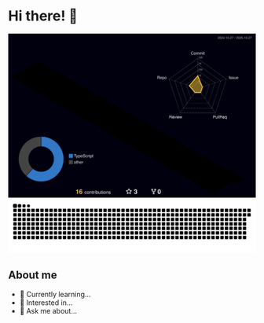 # Hi there! 👋

![Profile 3D Contribution](https://github.com/SayuryKato/SayuryKato/blob/main/profile-3d-contrib/profile-night-rainbow.svg)
![Snake animation](https://raw.githubusercontent.com/SayuryKato/SayuryKato/output/github-contribution-grid-snake.svg)

## About me
- 🔭 Currently learning...
- 🌱 Interested in...
- 💬 Ask me about...
